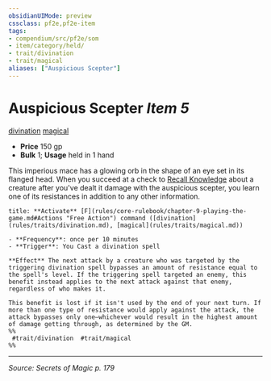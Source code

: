 ```yaml
---
obsidianUIMode: preview
cssclass: pf2e,pf2e-item
tags:
- compendium/src/pf2e/som
- item/category/held/
- trait/divination
- trait/magical
aliases: ["Auspicious Scepter"]
---
```

# Auspicious Scepter *Item 5*  
[divination](divination.md "Divination School Trait")  [magical](magical.md "Magical Item Trait")  

- **Price** 150 gp
- **Bulk** 1; **Usage** held in 1 hand

This imperious mace has a glowing orb in the shape of an eye set in its flanged head. When you succeed at a check to [Recall Knowledge](recall-knowledge.md) about a creature after you've dealt it damage with the auspicious scepter, you learn one of its resistances in addition to any other information.

```ad-embed-ability
title: **Activate** [F](rules/core-rulebook/chapter-9-playing-the-game.md#Actions "Free Action") command ([divination](rules/traits/divination.md), [magical](rules/traits/magical.md))

- **Frequency**: once per 10 minutes
- **Trigger**: You Cast a divination spell

**Effect** The next attack by a creature who was targeted by the triggering divination spell bypasses an amount of resistance equal to the spell's level. If the triggering spell targeted an enemy, this benefit instead applies to the next attack against that enemy, regardless of who makes it.

This benefit is lost if it isn't used by the end of your next turn. If more than one type of resistance would apply against the attack, the attack bypasses only one—whichever would result in the highest amount of damage getting through, as determined by the GM.  
%%
 #trait/divination  #trait/magical 
%%
```


---
*Source: Secrets of Magic p. 179*